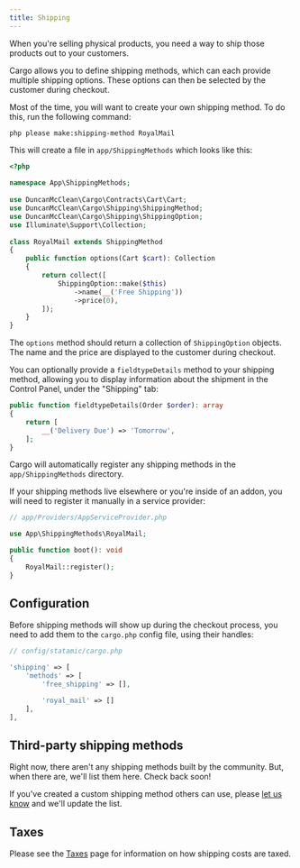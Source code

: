 ```yaml
---
title: Shipping
---
```


When you're selling physical products, you need a way to ship those products out to your customers.

Cargo allows you to define shipping methods, which can each provide multiple shipping options. These options can then be selected by the customer during checkout.

Most of the time, you will want to create your own shipping method. To do this, run the following command:

```
php please make:shipping-method RoyalMail
```

This will create a file in `app/ShippingMethods` which looks like this:

```php
<?php  
  
namespace App\ShippingMethods;  
  
use DuncanMcClean\Cargo\Contracts\Cart\Cart;  
use DuncanMcClean\Cargo\Shipping\ShippingMethod;  
use DuncanMcClean\Cargo\Shipping\ShippingOption;  
use Illuminate\Support\Collection;  
  
class RoyalMail extends ShippingMethod  
{  
    public function options(Cart $cart): Collection  
    {  
        return collect([  
            ShippingOption::make($this)  
                ->name(__('Free Shipping'))  
                ->price(0),  
        ]);  
    }  
}
```

The `options` method should return a collection of `ShippingOption` objects. The name and the price are displayed to the customer during checkout.

You can optionally provide a `fieldtypeDetails` method to your shipping method, allowing you to display information about the shipment in the Control Panel, under the "Shipping" tab:

```php
public function fieldtypeDetails(Order $order): array  
{  
	return [
		__('Delivery Due') => 'Tomorrow',
	];
}
```

Cargo will automatically register any shipping methods in the `app/ShippingMethods` directory. 

If your shipping methods live elsewhere or you're inside of an addon, you will need to register it manually in a service provider:

```php
// app/Providers/AppServiceProvider.php

use App\ShippingMethods\RoyalMail;

public function boot(): void
{
	RoyalMail::register();
}
```

## Configuration
Before shipping methods will show up during the checkout process, you need to add them to the `cargo.php` config file, using their handles:

```php
// config/statamic/cargo.php

'shipping' => [
	'methods' => [
		'free_shipping' => [],

		'royal_mail' => []
	],
],
```

## Third-party shipping methods
Right now, there aren't any shipping methods built by the community. But, when there are, we'll list them here. Check back soon!

If you've created a custom shipping method others can use, please [let us know](mailto:support@builtwithcargo.dev) and we'll update the list.

## Taxes
Please see the [Taxes](/docs/taxes#shipping) page for information on how shipping costs are taxed.